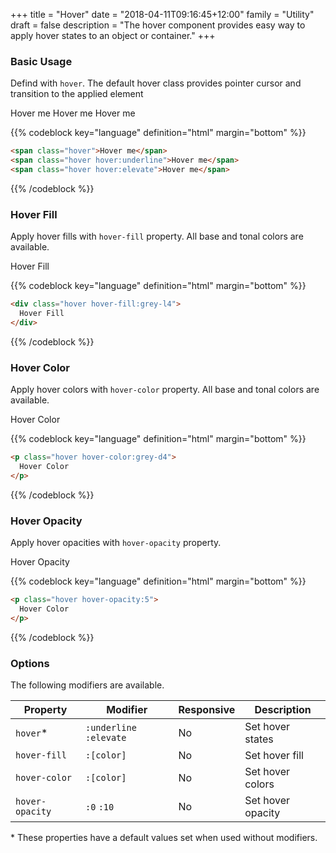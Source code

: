 +++
title = "Hover"
date = "2018-04-11T09:16:45+12:00"
family = "Utility"
draft = false
description = "The hover component provides easy way to apply hover states to an object or container."
+++

### Basic Usage

Defind with `hover`. The default hover class provides pointer cursor and transition to the applied element

<span class="padding:u4 hover margin-bottom:6">Hover me</span>
<span class="padding:u4 hover hover:underline margin-bottom:6">Hover me</span>
<span class="padding:u4 hover hover:elevate margin-bottom:6">Hover me</span>

{{% codeblock key="language" definition="html" margin="bottom" %}}
```html
<span class="hover">Hover me</span>
<span class="hover hover:underline">Hover me</span>
<span class="hover hover:elevate">Hover me</span>
```
{{% /codeblock %}}

### Hover Fill

Apply hover fills with `hover-fill` property. All base and tonal colors are available.

<div class="display:inline-flex padding:2 border margin-bottom:6 hover hover-fill:grey-l4">
  Hover Fill
</div>

{{% codeblock key="language" definition="html" margin="bottom" %}}
```html
<div class="hover hover-fill:grey-l4">
  Hover Fill
</div>
```
{{% /codeblock %}}

### Hover Color

Apply hover colors with `hover-color` property. All base and tonal colors are available.

<p class="margin-bottom:6 color:grey hover hover-color:grey-d4">
  Hover Color
</p>

{{% codeblock key="language" definition="html" margin="bottom" %}}
```html
<p class="hover hover-color:grey-d4">
  Hover Color
</p>
```
{{% /codeblock %}}

### Hover Opacity

Apply hover opacities with `hover-opacity` property.

<p class="margin-bottom:6 color:grey hover hover-opacity:5">
  Hover Opacity
</p>

{{% codeblock key="language" definition="html" margin="bottom" %}}
```html
<p class="hover hover-opacity:5">
  Hover Color
</p>
```
{{% /codeblock %}}

### Options

The following modifiers are available.

<table class="table width:100% table:pile table@sm:unpile">
  <thead>
    <tr>
      <th>
        Property
      </th>
      <th>
        Modifier
      </th>
      <th>
        Responsive
      </th>
      <th>
        Description
      </th>
    </tr>
  </thead>
  <tr>
    <td data-label="Properties">
      <code>hover</code><span class="color:orange">&#42;</span>
    </td>
    <td data-label="Attributes">
      <code>:underline</code> <code>:elevate</code>
    </td>
    <td data-label="Responsive">
      No
    </td>
    <td class="row:reverse">
      Set hover states
    </td>
  </tr>
  <tr>
    <td data-label="Properties">
      <code>hover-fill</code>
    </td>
    <td data-label="Attributes">
      <code>:[color]</code>
    </td>
    <td data-label="Responsive">
      No
    </td>
    <td class="row:reverse">
      Set hover fill
    </td>
  </tr>
  <tr>
    <td data-label="Properties">
      <code>hover-color</code>
    </td>
    <td data-label="Attributes">
      <code>:[color]</code>
    </td>
    <td data-label="Responsive">
      No
    </td>
    <td class="row:reverse">
      Set hover colors
    </td>
  </tr>
  <tr>
    <td data-label="Properties">
      <code>hover-opacity</code>
    </td>
    <td data-label="Attributes">
      <code>:0</code> <code>:10</code>
    </td>
    <td data-label="Responsive">
      No
    </td>
    <td class="row:reverse">
      Set hover opacity
    </td>
  </tr>
</table>
<p class="margin-top:2 font-size:tiny color:orange">
  &#42; These properties have a default values set when used without modifiers.
</p>
